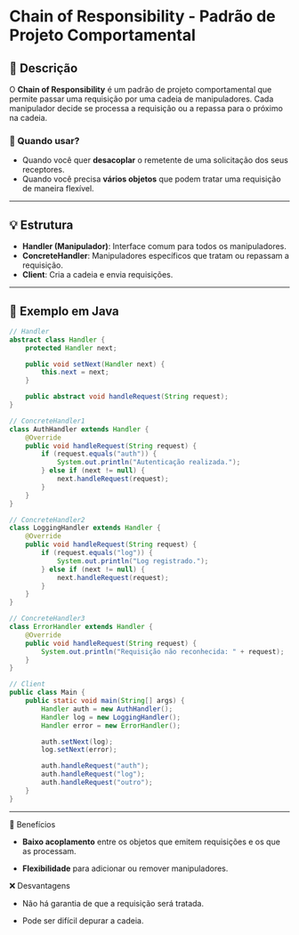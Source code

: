 # Chain of Responsibility - Padrão de Projeto Comportamental

## 📌 Descrição

O **Chain of Responsibility** é um padrão de projeto comportamental que permite passar uma requisição por uma cadeia de manipuladores. Cada manipulador decide se processa a requisição ou a repassa para o próximo na cadeia.

### 🧠 Quando usar?

- Quando você quer **desacoplar** o remetente de uma solicitação dos seus receptores.
- Quando você precisa **vários objetos** que podem tratar uma requisição de maneira flexível.

---

## 💡 Estrutura

- **Handler (Manipulador)**: Interface comum para todos os manipuladores.
- **ConcreteHandler**: Manipuladores específicos que tratam ou repassam a requisição.
- **Client**: Cria a cadeia e envia requisições.

---

## 🧪 Exemplo em Java

```java
// Handler
abstract class Handler {
    protected Handler next;

    public void setNext(Handler next) {
        this.next = next;
    }

    public abstract void handleRequest(String request);
}

// ConcreteHandler1
class AuthHandler extends Handler {
    @Override
    public void handleRequest(String request) {
        if (request.equals("auth")) {
            System.out.println("Autenticação realizada.");
        } else if (next != null) {
            next.handleRequest(request);
        }
    }
}

// ConcreteHandler2
class LoggingHandler extends Handler {
    @Override
    public void handleRequest(String request) {
        if (request.equals("log")) {
            System.out.println("Log registrado.");
        } else if (next != null) {
            next.handleRequest(request);
        }
    }
}

// ConcreteHandler3
class ErrorHandler extends Handler {
    @Override
    public void handleRequest(String request) {
        System.out.println("Requisição não reconhecida: " + request);
    }
}

// Client
public class Main {
    public static void main(String[] args) {
        Handler auth = new AuthHandler();
        Handler log = new LoggingHandler();
        Handler error = new ErrorHandler();

        auth.setNext(log);
        log.setNext(error);

        auth.handleRequest("auth");
        auth.handleRequest("log");
        auth.handleRequest("outro");
    }
}
```

---

📘 Benefícios
- **Baixo acoplamento** entre os objetos que emitem requisições e os que as processam.

- **Flexibilidade** para adicionar ou remover manipuladores.

❌ Desvantagens
- Não há garantia de que a requisição será tratada.

- Pode ser difícil depurar a cadeia.